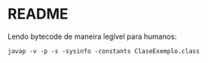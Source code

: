 # README
Lendo bytecode de maneira legível para humanos:
```
javap -v -p -s -sysinfo -constants ClaseExemplo.class
```
